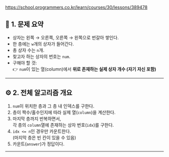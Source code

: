 https://school.programmers.co.kr/learn/courses/30/lessons/389478

## 🚀 1. 문제 요약

- 상자는 왼쪽 → 오른쪽, 오른쪽 → 왼쪽으로 번갈아 쌓인다.
- 한 층에는 `w`개의 상자가 들어간다.
- 총 상자 수는 `n`개.
- 찾고자 하는 상자의 번호는 `num`.
- 구해야 할 것:  
  👉 `num`이 있는 열(column)에서 **위로 존재하는 실제 상자 개수 (자기 자신 포함)**

---

## ⚙️ 2. 전체 알고리즘 개요

1. `num`이 위치한 층과 그 층 내 인덱스를 구한다.
2. 층이 짝수/홀수인지에 따라 실제 열(`column`)을 계산한다.
3. 마지막 층까지 반복하면서,  
   각 층의 `column`열에 존재하는 상자 번호(`idx`)를 구한다.
4. `idx <= n`인 경우만 카운트한다.  
   (마지막 층은 빈 칸이 있을 수 있음)
5. 카운트(`answer`)가 정답이다.

---
